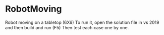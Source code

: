# RobotMoving
Robot moving on a tabletop (6X6)
To run it, open the solution file in vs 2019 and then build and run (F5)
Then test each case one by one.
